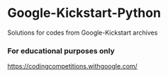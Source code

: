 # Google-Kickstart-Python
Solutions for codes from Google-Kickstart archives
### For educational purposes only
https://codingcompetitions.withgoogle.com/
